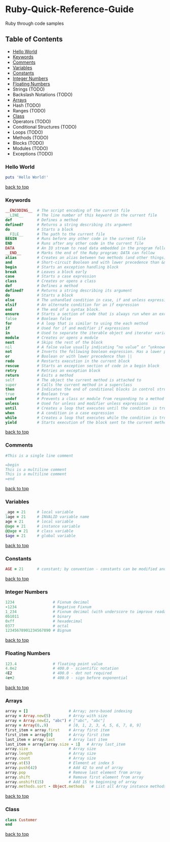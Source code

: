 # Ruby-Quick-Reference-Guide
Ruby through code samples

## Table of Contents
* [Hello World](#hello-world)
* [Keywords](#keywords)
* [Comments](#comments)
* [Variables](#variables)
* [Constants](#constants)
* [Integer Numbers](#integer-numbers)
* [Floating Numbers](#floating-numbers)
* Strings (TODO)
* Backslash Notations (TODO)
* [Arrays](#arrays)
* Hash (TODO)
* Ranges (TODO)
* [Class](#class)
* Operators (TODO)
* Conditional Structures (TODO)
* Loops (TODO)
* Methods (TODO)
* Blocks (TODO)
* Modules (TODO)
* Exceptions (TODO)



### Hello World
```ruby
puts 'Hello World!'
```
[back to top](#table-of-contents)



### Keywords
```ruby
__ENCODING__  # The script encoding of the current file
__LINE__      # The line number of this keyword in the current file
def           # Defines a method
defined?      # Returns a string describing its argument
do            # Starts a block
__FILE__      # The path to the current file
BEGIN         # Runs before any other code in the current file
END           # Runs after any other code in the current file
DATA          # An IO stream to read data embedded in the program following __END__
__END__       # Marks the end of the Ruby program; DATA can follow  
alias         # Creates an alias between two methods (and other things)
and           # Short-circuit Boolean and with lower precedence than &&
begin         # Starts an exception handling block
break         # Leaves a block early
case          # Starts a case expression
class         # Creates or opens a class
def           # Defines a method
defined?      # Returns a string describing its argument
do            # Starts a block
else          # The unhandled condition in case, if and unless expressions
elsif         # An alternate condition for an if expression
end           # The end of a syntax block.
ensure        # Starts a section of code that is always run when an exception is raised
false         # Boolean false
for           # A loop that is similar to using the each method
if            # Used for if and modifier if expressions
in            # Used to separate the iterable object and iterator variable in a for loop
module        # Creates or opens a module
next          # Skips the rest of the block
nil           # A false value usually indicating “no value” or “unknown”
not           # Inverts the following boolean expression. Has a lower precedence than !
or            # Boolean or with lower precedence than ||
redo          # Restarts execution in the current block
rescue        # Starts an exception section of code in a begin block
retry         # Retries an exception block
return        # Exits a method
self          # The object the current method is attached to
super         # Calls the current method in a superclass
then          # Indicates the end of conditional blocks in control structures
true          # Boolean true
undef         # Prevents a class or module from responding to a method call
unless        # Used for unless and modifier unless expressions
until         # Creates a loop that executes until the condition is true
when          # A condition in a case expression
while         # Creates a loop that executes while the condition is true
yield         # Starts execution of the block sent to the current method
```
[back to top](#table-of-contents)


### Comments
```ruby
#This is a single line comment

=begin
This is a multiline comment
This is a multiline comment
=end
```
[back to top](#table-of-contents)


### Variables
```ruby
_age = 21     # local variable
1age = 21     # INVALID variable name
age = 21      # local variable
@age = 21     # instance variable
@@age = 21    # class variable
$age = 21     # global variable
```
[back to top](#table-of-contents)


### Constants
```ruby
AGE = 21      # constant; by convention - constants can be modified and generate a warning
```
[back to top](#table-of-contents)


### Integer Numbers
```ruby
1234                 # Fixnum decimal
-1234                # Negative Fixnum
1_234                # Fixnum decimal (with underscore to improve readability)
0b1011               # binary
0xff                 # hexadecimal
0377                 # octal
12345678901234567890 # Bignum
```
[back to top](#table-of-contents)


### Floating Numbers
```ruby
123.4                # floating point value
4.0e2                # 400.0 - scientific notation
4E2                  # 400.0 - dot not required
4e+2                 # 400.0 - sign before exponential
```
[back to top](#table-of-contents)


### Arrays
```ruby
array = []                  # Array; zero-based indexing
array = Array.new(5)        # Array with size 
array = Array.new(2, "abc") # ["abc", "abc"]
array = Array(0..9)         # [0, 1, 2, 3, 4, 5, 6, 7, 8, 9]
first_item = array.first    # Array first item
first_item = array[0]       # Array first item
last_item = array.last      # Array last item
last_item = array[array.size - 1]   # Array last_item
array.size                  # Array size
array.length                # Array size
array.count                 # Array size
array.at(5)                 # Element at index 5
array.push(42)              # Add 42 to end of array
array.pop                   # Remove last element from array
array.shift                 # Remove first element from array
array.unshift(15)           # Add 15 to beginning of array
array.methods.sort - Object.methods   # List all Array instance methods
```
[back to top](#table-of-contents)


### Class
```ruby
class Customer
end
```
[back to top](#table-of-contents)
